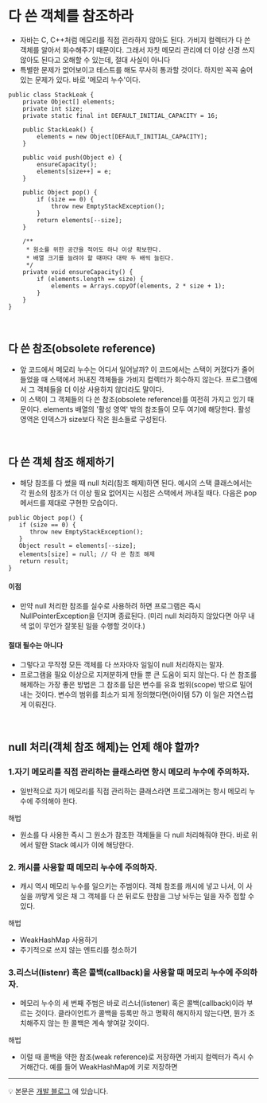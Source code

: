 # 다 쓴 객체를 참조하라
- 자바는 C, C++처럼 메모리를 직접 괸라하지 않아도 된다. 가비지 컬렉터가 다 쓴 객체를 알아서 회수해주기 때문이다. 그래서 자칫 메모리 관리에 더 이상 신경 쓰지 않아도 된다고 오해할 수 있는데, 절대 사실이 아니다  
- 특별한 문제가 없어보이고 테스트를 해도 무사히 통과할 것이다. 하지만 꼭꼭 숨어있는 문제가 있다. 바로 '메모리 누수'이다.
  
~~~
public class StackLeak {
	private Object[] elements;
	private int size;
	private static final int DEFAULT_INITIAL_CAPACITY = 16;

	public StackLeak() {
		elements = new Object[DEFAULT_INITIAL_CAPACITY];
	}

	public void push(Object e) {
		ensureCapacity();
		elements[size++] = e;
	}

	public Object pop() {
		if (size == 0) {
			throw new EmptyStackException();
		}
		return elements[--size];
	}

	/**
	 * 원소를 위한 공간을 적어도 하나 이상 확보한다.
	 * 배열 크기를 늘려야 할 때마다 대략 두 배씩 늘린다.
	 */
	private void ensureCapacity() {
		if (elements.length == size) {
			elements = Arrays.copyOf(elements, 2 * size + 1);
		}
	}
}
~~~

<br>

## 다 쓴 참조(obsolete reference)
- 앞 코드에서 메모리 누수는 어디서 일어날까? 이 코드에서는 스택이 커졌다가 줄어들었을 때 스택에서 꺼내진 객체들을 가비지 컬렉터가 회수하지 않는다. 프로그램에서 그 객체들을 더 이상 사용하지 않더라도 말이다.
- 이 스택이 그 객체들의 다 쓴 참조(obsolete reference)를 여전히 가지고 있기 때문이다.  elements 배열의 '활성 영역' 밖의 참조들이 모두 여기에 해당한다. 활성 영역은 인덱스가 size보다 작은 원소들로 구성된다.

<br>

## 다 쓴 객체 참조 해제하기
- 해당 참조를 다 썼을 때 null 처리(참조 해제)하면 된다. 예시의 스택 클래스에서는 각 원소의 참조가 더 이상 필요 없어지는 시점은 스택에서 꺼내질 때다. 다음은 pop 메서드를 제대로 구현한 모습이다.

~~~
public Object pop() {
   if (size == 0) {
      throw new EmptyStackException();
   }
   Object result = elements[--size];
   elements[size] = null; // 다 쓴 참조 해제
   return result;
}
~~~

#### 이점
- 만약 null 처리한 참조를 실수로 사용하려 하면 프로그램은 즉시 NullPointerException을 던지며 종료된다. (미리 null 처리하지 않았다면 아무 내색 없이 무언가 잘못된 일을 수행할 것이다.)
  
#### 절대 필수는 아니다
- 그렇다고 무작정 모든 객체를 다 쓰자마자 일일이 null 처리하지는 말자. 
- 프로그램을 필요 이상으로 지저분하게 만들 뿐 큰 도움이 되지 않는다. 다 쓴 참조를 해제하는 가장 좋은 방법은 그 참조를 담은 변수를 유효 범위(scope) 밖으로 밀어내는 것이다. 변수의 범위를 최소가 되게 정의했다면(아이템 57) 이 일은 자연스럽게 이뤄진다.

<br>

## null 처리(객체 참조 해제)는 언제 해야 할까?

### 1.자기 메모리를 직접 관리하는 클래스라면 항시 메모리 누수에 주의하자.
- 일반적으로 자기 메모리를 직접 관리하는 클래스라면 프로그래머는 항시 메모리 누수에 주의해야 한다. 

해법 
- 원소를 다 사용한 즉시 그 원소가 참조한 객체들을 다 null 처리해줘야 한다. 바로 위에서 말한 Stack 예시가 이에 해당한다.
  


### 2. 캐시를 사용할 때 메모리 누수에 주의하자.
- 캐시 역시 메모리 누수를 일으키는 주범이다. 객체 참조를 캐시에 넣고 나서, 이 사실을 까맣게 잊은 채 그 객체를 다 쓴 뒤로도 한참을 그냥 놔두는 일을 자주 접할 수 있다.

해법 
- WeakHashMap 사용하기
- 주기적으로 쓰지 않는 엔트리를 청소하기



### 3.리스너(listenr) 혹은 콜백(callback)을 사용할 때 메모리 누수에 주의하자.
- 메모리 누수의 세 번째 주범은 바로 리스너(listener) 혹은 콜백(callback)이라 부르는 것이다. 클라이언트가 콜백을 등록만 하고 명확히 해지하지 않는다면, 뭔가 조치해주지 않는 한 콜백은 계속 쌓여갈 것이다.
  
해법
- 이럴 때 콜백을 약한 참조(weak reference)로 저장하면 가비지 컬렉터가 즉시 수거해간다. 예를 들어 WeakHashMap에 키로 저장하면




--- 
💡 본문은 [개발 블로그](https://loosie.tistory.com/593) 에 있습니다.

